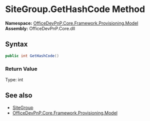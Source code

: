 # SiteGroup.GetHashCode Method  
  

**Namespace:** [OfficeDevPnP.Core.Framework.Provisioning.Model](OfficeDevPnP.Core.Framework.Provisioning.Model.md)  
**Assembly:** OfficeDevPnP.Core.dll  
## Syntax
```C#
public int GetHashCode()
```
### Return Value
Type: int  

## See also
- [SiteGroup](OfficeDevPnP.Core.Framework.Provisioning.Model.SiteGroup.md) 
- [OfficeDevPnP.Core.Framework.Provisioning.Model](OfficeDevPnP.Core.Framework.Provisioning.Model.md) 
